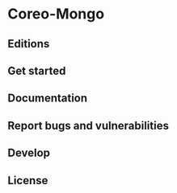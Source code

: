# Coreo-Mongo

## Editions

## Get started

## Documentation

## Report bugs and vulnerabilities

## Develop

## License
